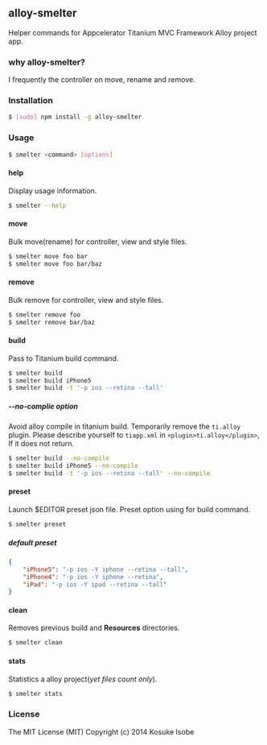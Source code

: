 ## alloy-smelter

Helper commands for Appcelerator Titanium MVC Framework Alloy project app.

### why alloy-smelter?

I frequently the controller on move, rename and remove.

### Installation

```sh
$ [sudo] npm install -g alloy-smelter
```

### Usage

```sh
$ smelter <command> [options]
```

#### help

Display usage information.

```sh
$ smelter --help
```

#### move

Bulk move(rename) for controller, view and style files.

```sh
$ smelter move foo bar
$ smelter move foo bar/baz
```

#### remove

Bulk remove for controller, view and style files.

```sh
$ smelter remove foo
$ smelter remove bar/baz
```

#### build

Pass to Titanium build command.

```sh
$ smelter build
$ smelter build iPhone5
$ smelter build -t '-p ios --retina --tall'
```

##### --no-complie option

Avoid alloy compile in titanium build.
Temporarily remove the ```ti.alloy``` plugin.
Please describe yourself to ```tiapp.xml``` in ```<plugin>ti.alloy</plugin>```, If it does not return.

```sh
$ smelter build --no-compile
$ smelter build iPhone5 --no-compile
$ smelter build -t '-p ios --retina --tall' --no-compile
```

#### preset

Launch $EDITOR preset json file.
Preset option using for build command.

```sh
$ smelter preset
```

##### default preset

```json
{
	"iPhone5": "-p ios -Y iphone --retina --tall",
	"iPhone4": "-p ios -Y iphone --retina",
	"iPad": "-p ios -Y ipad --retina --tall"
}
```

#### clean

Removes previous build and **Resources** directories.

```sh
$ smelter clean
```

#### stats

Statistics a alloy project(*yet files count only*).

```sh
$ smelter stats
```

### License

The MIT License (MIT) Copyright (c) 2014 Kosuke Isobe